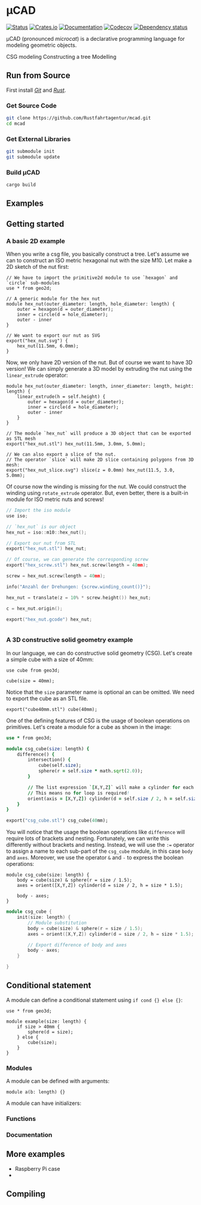 # µCAD

[![Status](https://github.com/Rustfahrtagentur/mcad/actions/workflows/rust.yml/badge.svg)](https://github.com/Rustfahrtagentur/mcad/actions)
[![Crates.io](https://img.shields.io/crates/v/mcad.svg)](https://crates.io/crates/mcad)
[![Documentation](https://docs.rs/mcad/badge.svg)](https://docs.rs/mcad/)
[![Codecov](https://codecov.io/github/Rustfahrtagentur/mcad/coverage.svg?branch=main)](https://codecov.io/gh/Rustfahrtagentur/mcad)
[![Dependency status](https://deps.rs/repo/github/Rustfahrtagentur/mcad/status.svg)](https://deps.rs/repo/github/Rustfahrtagentur/mcad)

µCAD (pronounced *microcat*) is a declarative programming language for modeling geometric objects.

CSG modeling
Constructing a tree
Modelling

## Run from Source

First install [*Git*](https://git-scm.com/book/en/v2/Getting-Started-Installing-Git)
and [*Rust*](https://www.rust-lang.org/tools/install).

### Get Source Code

```sh
git clone https://github.com/Rustfahrtagentur/mcad.git
cd mcad
```

### Get External Libraries

```sh
git submodule init
git submodule update
```

### Build µCAD

```sh
cargo build
```

## Examples

## Getting started

### A basic 2D example

When you write a csg file, you basically construct a tree.
Let's assume we can to construct an ISO metric hexagonal nut with the size M10.
Let make a 2D sketch of the nut first:

```µCAD,example.A
// We have to import the primitive2d module to use `hexagon` and `circle` sub-modules
use * from geo2d;

// A generic module for the hex nut
module hex_nut(outer_diameter: length, hole_diameter: length) {
    outer = hexagon(d = outer_diameter);
    inner = circle(d = hole_diameter);
    outer - inner
}

// We want to export our nut as SVG
export("hex_nut.svg") {
    hex_nut(11.5mm, 6.0mm);
}
```

Now, we only have 2D version of the nut.
But of course we want to have 3D version!
We can simply generate a 3D model by extruding the nut using the `linear_extrude` operator:

```µCAD,example.B
module hex_nut(outer_diameter: length, inner_diameter: length, height: length) {
    linear_extrude(h = self.height) {
        outer = hexagon(d = outer_diameter);
        inner = circle(d = hole_diameter);
        outer - inner
    }
}

// The module `hex_nut` will produce a 3D object that can be exported as STL mesh
export("hex_nut.stl") hex_nut(11.5mm, 3.0mm, 5.0mm);

// We can also export a slice of the nut.
// The operator `slice` will make 2D slice containing polygons from 3D mesh:
export("hex_nut_slice.svg") slice(z = 0.0mm) hex_nut(11.5, 3.0, 5.0mm);
```

Of course now the winding is missing for the nut.
We could construct the winding using `rotate_extrude` operator.
But, even better, there is a built-in module for ISO metric nuts and screws!

```µCAD,example.C
// Import the iso module
use iso;

// `hex_nut` is our object
hex_nut = iso::m10::hex_nut();

// Export our nut from STL
export("hex_nut.stl") hex_nut;

// Of course, we can generate the corresponding screw
export("hex_screw.stl") hex_nut.screw(length = 40mm);

screw = hex_nut.screw(length = 40mm);

info("Anzahl der Drehungen: {screw.winding_count()}");

hex_nut = translate(z = 10% * screw.height()) hex_nut;

c = hex_nut.origin();

export("hex_nut.gcode") hex_nut;



```

### A 3D constructive solid geometry example

In our language, we can do constructive solid geometry (CSG).
Let's create a simple cube with a size of 40mm:

```µCAD,example.D#todo
use cube from geo3d;

cube(size = 40mm);
```

Notice that the `size` parameter name is optional an can be omitted.
We need to export the cube as an STL file.

```µCAD,example.E
export("cube40mm.stl") cube(40mm);
```

One of the defining features of CSG is the usage of boolean operations on primitives.
Let's create a module for a cube as shown in the image:

```µCAD,example.F
use * from geo3d;

module csg_cube(size: length) {
    difference() {
        intersection() {
            cube(self.size);
            sphere(r = self.size * math.sqrt(2.0));
        }

        // The list expression `[X,Y,Z]` will make a cylinder for each list item in the respective axis
        // This means no for loop is required!
        orient(axis = [X,Y,Z]) cylinder(d = self.size / 2, h = self.size);
    }
}

export("csg_cube.stl") csg_cube(40mm);
```

You will notice that the usage the boolean operations like `difference` will require lots of brackets and nesting.
Fortunately, we can write this differently without brackets and nesting.
Instead, we will use the `:=` operator to assign a name to each sub-part of the `csg_cube` module, in this case `body` and `axes`.
Moreover, we use the operator `&` and `-` to express the boolean operations:

```µCAD,example.G
module csg_cube(size: length) {
    body = cube(size) & sphere(r = size / 1.5);
    axes = orient([X,Y,Z]) cylinder(d = size / 2, h = size * 1.5);

    body - axes;
}
```

```µCAD,example.H
module csg_cube {
    init(size: length) {
        // Module substitution
        body = cube(size) & sphere(r = size / 1.5);
        axes = orient([X,Y,Z]) cylinder(d = size / 2, h = size * 1.5);

        // Export difference of body and axes 
        body - axes;
    }

}
```

## Conditional statement

A module can define a conditional statement using `if cond {} else {}`:

```µCAD,conditional_statement#todo
use * from geo3d;

module example(size: length) {
    if size > 40mm {
        sphere(d = size);
    } else {
        cube(size);
    }
}
```

### Modules

A module can be defined with arguments:

```µCAD,module
module a(b: length) {}
```

A module can have initializers:

### Functions

### Documentation

## More examples

* Raspberry Pi case
*

## Compiling

